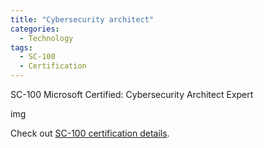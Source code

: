 ```yaml
---
title: "Cybersecurity architect"
categories:
  - Technology
tags:
  - SC-100
  - Certification
---
```


SC-100 Microsoft Certified: Cybersecurity Architect Expert

img

Check out [SC-100 certification details][SC-100-certification-details].

[SC-100-certification-details]: https://docs.microsoft.com/certifications/cybersecurity-architect-expert/